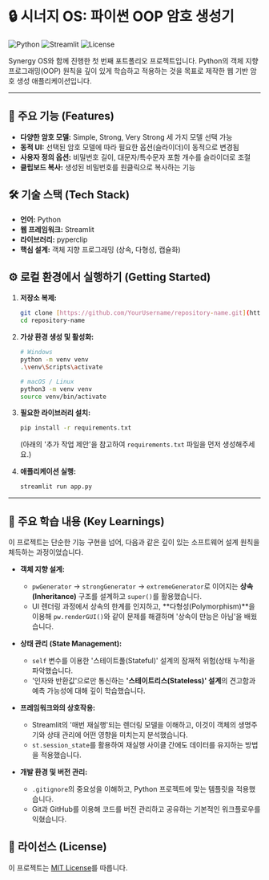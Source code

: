 # 🔒 시너지 OS: 파이썬 OOP 암호 생성기

![Python](https://img.shields.io/badge/Python-3.10+-blue.svg)
![Streamlit](https://img.shields.io/badge/Streamlit-1.30+-ff69b4.svg)
![License](https://img.shields.io/badge/License-MIT-yellow.svg)

Synergy OS와 함께 진행한 첫 번째 포트폴리오 프로젝트입니다. Python의 객체 지향 프로그래밍(OOP) 원칙을 깊이 있게 학습하고 적용하는 것을 목표로 제작한 웹 기반 암호 생성 애플리케이션입니다.

---

## 🚀 주요 기능 (Features)

-   **다양한 암호 모델:** Simple, Strong, Very Strong 세 가지 모델 선택 가능
-   **동적 UI:** 선택된 암호 모델에 따라 필요한 옵션(슬라이더)이 동적으로 변경됨
-   **사용자 정의 옵션:** 비밀번호 길이, 대문자/특수문자 포함 개수를 슬라이더로 조절
-   **클립보드 복사:** 생성된 비밀번호를 원클릭으로 복사하는 기능

## 🛠️ 기술 스택 (Tech Stack)

-   **언어:** Python
-   **웹 프레임워크:** Streamlit
-   **라이브러리:** pyperclip
-   **핵심 설계:** 객체 지향 프로그래밍 (상속, 다형성, 캡슐화)

## ⚙️ 로컬 환경에서 실행하기 (Getting Started)

1.  **저장소 복제:**
    ```bash
    git clone [https://github.com/YourUsername/repository-name.git](https://github.com/YourUsername/repository-name.git)
    cd repository-name
    ```

2.  **가상 환경 생성 및 활성화:**
    ```bash
    # Windows
    python -m venv venv
    .\venv\Scripts\activate

    # macOS / Linux
    python3 -m venv venv
    source venv/bin/activate
    ```

3.  **필요한 라이브러리 설치:**
    ```bash
    pip install -r requirements.txt
    ```
    (아래의 '추가 작업 제안'을 참고하여 `requirements.txt` 파일을 먼저 생성해주세요.)

4.  **애플리케이션 실행:**
    ```bash
    streamlit run app.py
    ```

---

## 🧠 주요 학습 내용 (Key Learnings)

이 프로젝트는 단순한 기능 구현을 넘어, 다음과 같은 깊이 있는 소프트웨어 설계 원칙을 체득하는 과정이었습니다.

-   **객체 지향 설계:**
    -   `pwGenerator` -> `strongGenerator` -> `extremeGenerator`로 이어지는 **상속(Inheritance)** 구조를 설계하고 `super()`를 활용했습니다.
    -   UI 렌더링 과정에서 상속의 한계를 인지하고, **다형성(Polymorphism)**을 이용해 `pw.renderGUI()`와 같이 문제를 해결하며 '상속이 만능은 아님'을 배웠습니다.

-   **상태 관리 (State Management):**
    -   `self` 변수를 이용한 '스테이트풀(Stateful)' 설계의 잠재적 위험(상태 누적)을 파악했습니다.
    -   '인자와 반환값'으로만 통신하는 **'스테이트리스(Stateless)' 설계**의 견고함과 예측 가능성에 대해 깊이 학습했습니다.

-   **프레임워크와의 상호작용:**
    -   Streamlit의 '매번 재실행'되는 렌더링 모델을 이해하고, 이것이 객체의 생명주기와 상태 관리에 어떤 영향을 미치는지 분석했습니다.
    -   `st.session_state`를 활용하여 재실행 사이클 간에도 데이터를 유지하는 방법을 적용했습니다.

-   **개발 환경 및 버전 관리:**
    -   `.gitignore`의 중요성을 이해하고, Python 프로젝트에 맞는 템플릿을 적용했습니다.
    -   Git과 GitHub를 이용해 코드를 버전 관리하고 공유하는 기본적인 워크플로우를 익혔습니다.

## 📜 라이선스 (License)

이 프로젝트는 [MIT License](LICENSE)를 따릅니다.